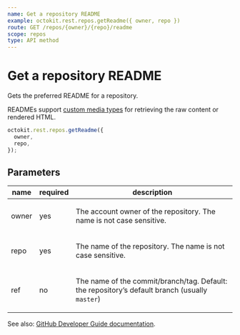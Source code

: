```yaml
---
name: Get a repository README
example: octokit.rest.repos.getReadme({ owner, repo })
route: GET /repos/{owner}/{repo}/readme
scope: repos
type: API method
---
```


# Get a repository README

Gets the preferred README for a repository.

READMEs support [custom media types](https://docs.github.com/enterprise-cloud@latest//rest/reference/repos#custom-media-types) for retrieving the raw content or rendered HTML.

```js
octokit.rest.repos.getReadme({
  owner,
  repo,
});
```

## Parameters

<table>
  <thead>
    <tr>
      <th>name</th>
      <th>required</th>
      <th>description</th>
    </tr>
  </thead>
  <tbody>
    <tr><td>owner</td><td>yes</td><td>

The account owner of the repository. The name is not case sensitive.

</td></tr>
<tr><td>repo</td><td>yes</td><td>

The name of the repository. The name is not case sensitive.

</td></tr>
<tr><td>ref</td><td>no</td><td>

The name of the commit/branch/tag. Default: the repository’s default branch (usually `master`)

</td></tr>
  </tbody>
</table>

See also: [GitHub Developer Guide documentation](https://docs.github.com/enterprise-cloud@latest//rest/reference/repos#get-a-repository-readme).
